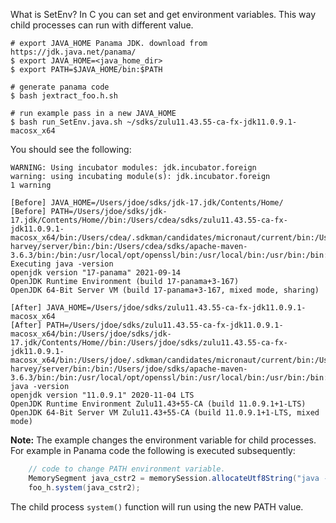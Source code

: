 What is SetEnv?
In C you can set and get environment variables. This way child processes can run with different value.

```shell
# export JAVA_HOME Panama JDK. download from https://jdk.java.net/panama/ 
$ export JAVA_HOME=<java_home_dir>
$ export PATH=$JAVA_HOME/bin:$PATH

# generate panama code
$ bash jextract_foo.h.sh

# run example pass in a new JAVA_HOME 
$ bash run_SetEnv.java.sh ~/sdks/zulu11.43.55-ca-fx-jdk11.0.9.1-macosx_x64
```
You should see the following:
```shell
WARNING: Using incubator modules: jdk.incubator.foreign
warning: using incubating module(s): jdk.incubator.foreign
1 warning

[Before] JAVA_HOME=/Users/jdoe/sdks/jdk-17.jdk/Contents/Home/
[Before] PATH=/Users/jdoe/sdks/jdk-17.jdk/Contents/Home//bin:/Users/cdea/sdks/zulu11.43.55-ca-fx-jdk11.0.9.1-macosx_x64/bin:/Users/cdea/.sdkman/candidates/micronaut/current/bin:/Users/cdea/.sdkman/candidates/java/current/bin:/Users/cdea/.sdkman/candidates/gradle/current/bin:/Users/cdea/projects/project-harvey/server/bin:/bin:/Users/cdea/sdks/apache-maven-3.6.3/bin:/bin:/usr/local/opt/openssl/bin:/usr/local/bin:/usr/bin:/bin:/usr/sbin:/sbin:/usr/local/MacGPG2/bin:/Library/Apple/usr/bin:.bach/bin
Executing java -version
openjdk version "17-panama" 2021-09-14
OpenJDK Runtime Environment (build 17-panama+3-167)
OpenJDK 64-Bit Server VM (build 17-panama+3-167, mixed mode, sharing)

[After] JAVA_HOME=/Users/jdoe/sdks/zulu11.43.55-ca-fx-jdk11.0.9.1-macosx_x64
[After] PATH=/Users/jdoe/sdks/zulu11.43.55-ca-fx-jdk11.0.9.1-macosx_x64/bin:/Users/jdoe/sdks/jdk-17.jdk/Contents/Home//bin:/Users/jdoe/sdks/zulu11.43.55-ca-fx-jdk11.0.9.1-macosx_x64/bin:/Users/jdoe/.sdkman/candidates/micronaut/current/bin:/Users/jdoe/.sdkman/candidates/java/current/bin:/Users/jdoe/.sdkman/candidates/gradle/current/bin:/Users/jdoe/projects/project-harvey/server/bin:/bin:/Users/jdoe/sdks/apache-maven-3.6.3/bin:/bin:/usr/local/opt/openssl/bin:/usr/local/bin:/usr/bin:/bin:/usr/sbin:/sbin:/usr/local/MacGPG2/bin:/Library/Apple/usr/bin:.bach/bin
java -version
openjdk version "11.0.9.1" 2020-11-04 LTS
OpenJDK Runtime Environment Zulu11.43+55-CA (build 11.0.9.1+1-LTS)
OpenJDK 64-Bit Server VM Zulu11.43+55-CA (build 11.0.9.1+1-LTS, mixed mode)
```
**Note:**
The example changes the environment variable for child processes. For example in Panama code the following is executed subsequently:
```java
    // code to change PATH environment variable.
    MemorySegment java_cstr2 = memorySession.allocateUtf8String("java -version");
    foo_h.system(java_cstr2);
```
The child process `system()` function will run using the new PATH value.